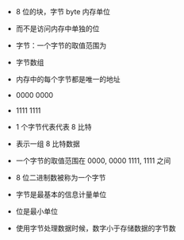 - 8 位的块，字节 byte 内存单位
- 而不是访问内存中单独的位
- 字节：一个字节的取值范围为
- 字节数组
- 内存中的每个字节都是唯一的地址
- 0000 0000
- 1111 1111

- 1 个字节代表代表 8 比特
- 表示一组 8 比特数据
- 一个字节的取值范围在 0000, 0000 1111, 1111 之间
- 8 位二进制数被称为一个字节
- 字节是最基本的信息计量单位
- 位是最小单位
- 使用字节处理数据时候，数字小于存储数据的字节数
